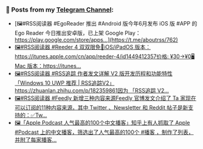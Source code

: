 ### 📰 Posts from my [Telegram Channel](https://t.me/s/aboutrss):
<!-- BLOG-POST-LIST:START -->
- [🖼#RSS阅读器 #EgoReader 推出 #Android 版今年6月发布 iOS 版 #APP 的 Ego Reader 今日推出安卓版，已上架 Google Play：https://play.google.com/store/apps...](https://t.me/aboutrss/762)
- [🖼#RSS阅读器 #Reeder 4 双双限免📱iOS/iPadOS 版本：https://itunes.apple.com/cn/app/reeder-4/id1449412357价格: ¥30→¥0🖥Mac 版本：https://itunes...](https://t.me/aboutrss/761)
- [🖼#RSS阅读器 #RSS追踪 作者发文详解 V2 版开发历程和功能特性「Windows 10 UWP 推荐 | RSS追踪V2」https://zhuanlan.zhihu.com/p/182359861因为 「RSS追踪 V2...](https://t.me/aboutrss/760)
- [🖼#RSS阅读器 #Feedly 新增三种内容来源Feedly 官博发文介绍了 Ta 家现在可以订阅的11种内容来源，其中 Twitter 、Newsletter 和 Reddit 帖子是新支持的：✅Tw...](https://t.me/aboutrss/759)
- [🖼「Apple Podcast 人气最高的100个中文播客」知乎上有人抓取了 Apple #Podcast 上的中文播客，筛选出了人气最高的100个 #播客 ，制作了列表，并附了每家播客...](https://t.me/aboutrss/758)
<!-- BLOG-POST-LIST:END -->

<!--
**AboutRSS/AboutRSS** is a ✨ _special_ ✨ repository because its `README.md` (this file) appears on your GitHub profile.

Here are some ideas to get you started:

- 🔭 I’m currently working on ...
- 🌱 I’m currently learning ...
- 👯 I’m looking to collaborate on ...
- 🤔 I’m looking for help with ...
- 💬 Ask me about ...
- 📫 How to reach me: ...
- 😄 Pronouns: ...
- ⚡ Fun fact: ...
-->
